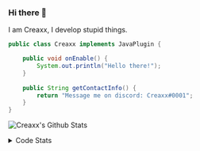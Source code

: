 ### Hi there 👋

I am Creaxx, I develop stupid things. 

```java
public class Creaxx implements JavaPlugin {

    public void onEnable() {
        System.out.println("Hello there!");
    }
    
    public String getContactInfo() {
        return "Message me on discord: Creaxx#0001";
    }
}
```
![Creaxx's Github Stats](https://github-readme-stats-creaxxogs-projects.vercel.app/api?username=CreaxxOG&show_icons=true&theme=dark&count_private=true)

<details>
  <summary>Code Stats</summary>

<!--START_SECTION:waka-->

```txt
Java              5 hrs 51 mins   ███████████████████▓░░░░░   79.27 %
Kotlin            52 mins         ███░░░░░░░░░░░░░░░░░░░░░░   11.84 %
IDEA_MODULE       13 mins         ▓░░░░░░░░░░░░░░░░░░░░░░░░   03.10 %
XML               8 mins          ▒░░░░░░░░░░░░░░░░░░░░░░░░   01.92 %
YAML              7 mins          ▒░░░░░░░░░░░░░░░░░░░░░░░░   01.65 %
```

<!--END_SECTION:waka-->
</details>
